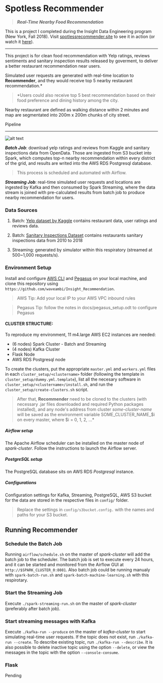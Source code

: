 # Spotless Recommender
> ***Real-Time Nearby Food Recommendation***

This is a project I completed during the Insight Data Engineering program (New York, Fall 2018). Visit [spotlessrecommender.site](http://spotlessrecommender.site) to see it in action (or watch it [here](https://www.youtube.com/watch?v=pI_qaubQ47Q)).

***

This project is for clean food recommendation with Yelp ratings, reviews sentiments and sanitary inspection results released by goverment, to deliver a better restaurant recommendation near users.

Simulated user requests are generated with real-time location to **Recommender**, and they would receive top 5 nearby restaurant recommendation.*

> *Users could also receive top 5 best recommendation based on their food preference and dining history among the city.

Nearby restaurant are defined as walking distance within 2 minutes and map are segmentated into 200m x 200m chunks of city street.

Pipeline

-----------------

![alt text](https://github.com/waveambi/Insight_Recommendation/raw/master/docs/Pipeline.jpg "Recommender Pipeline")

***Batch Job***: download yelp ratings and reviews from Kaggle and sanitary inspections data from OpenData. Those are ingested from S3 bucket into Spark, which computes top-n nearby recommendation within every district of the grid, and results are writed into the AWS RDS Postgresql database.
> This process is scheduled and automated with Airflow.

***Streaming Job***: real-time simulated user requests and locations are ingested by Kafka and then consumed by Spark Streaming, where the data stream is joined with pre-calculated results from batch job to produce nearby recommendation for users.

### Data Sources
  1. Batch: [Yelp dataset by Kaggle](https://www.kaggle.com/yelp-dataset/yelp-dataset) contains restaurant data, user ratings and reviews data.

  2. Batch: [Sanitary Inspections Dataset](https://opendata.lasvegasnevada.gov/Public-Safety/Restaurant-Inspections/q8ye-5kwk) contains restaurants sanitary inspections data from 2010 to 2018

  2. Streaming: generated by simulator within this respiratory (streamed at 500~1,000 requests/s).


### Environment Setup

Install and configure [AWS CLI](https://aws.amazon.com/cli/) and [Pegasus](https://github.com/InsightDataScience/pegasus) on your local machine, and clone this repository using
`https://github.com/waveambi/Insight_Recommendation`.

> AWS Tip: Add your local IP to your AWS VPC inbound rules

> Pegasus Tip: follow the notes in docs/pegasus_setup.odt to configure Pegasus

#### CLUSTER STRUCTURE:

To reproduce my environment, 11 m4.large AWS EC2 instances are needed:

- (6 nodes) Spark Cluster - Batch and Streaming
- (4 nodes) Kafka Cluster
- Flask Node
- AWS RDS Postgresql node

To create the clusters, put the appropriate `master.yml` and `workers.yml` files in each `cluster_setup/<clustername>` folder (following the template in `cluster_setup/dummy.yml.template`), list all the necesary software in `cluster_setup/<clustername>/install.sh`, and run the `cluster_setup/create-clusters.sh` script.

> After that, **Recommender** need to be cloned to the clusters (with necessary .jar files downloaded and required Python packages installed), and any node's address from cluster *some-cluster-name* will be saved as the environment variable SOME_CLUSTER_NAME_$i on every master, where $i = 0, 1, 2, ...*


##### Airflow setup

The Apache Airflow scheduler can be installed on the master node of *spark-cluster*. Follow the instructions to launch the Airflow server.


##### PostgreSQL setup
The PostgreSQL database sits on AWS RDS *Postgresql* instance.

##### Configurations
Configuration settings for Kafka, Streaming, PostgreSQL, AWS S3 bucket for the data are stored in the respective files in `config/` folder.
> Replace the settings in `config/s3bucket.config.` with the names and paths for your S3 bucket.

## Running Recommender

### Schedule the Batch Job
Running `airflow/schedule.sh` on the master of *spark-cluster* will add the batch job to the scheduler. The batch job is set to execute every 24 hours, and it can be started and monitored from the Airflow GUI at `http://$SPARK_CLUSTER_0:8081`.
Also batch job could be running manualy with `spark-batch-run.sh` and `spark-batch-machine-learning.sh` with this respirotary.

### Start the Streaming Job
Execute `./spark-streaming-run.sh` on the master of *spark-cluster* (preferably after batch job).

### Start streaming messages with Kafka
Execute `./kafka-run --produce` on the master of *kafka-cluster* to start simulating real-time user requests.
If the topic does not exist, run `./kafka-run --create`. To describe existing topic, run `./kafka-run --describe`.
It is also possible to delete inactive topic using the option `--delete`, or view the messages in the topic with the option `--console-consume`.

### Flask
Pending
